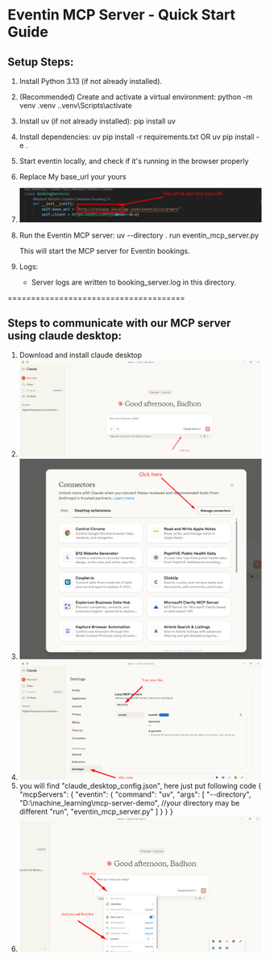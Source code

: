 Eventin MCP Server - Quick Start Guide
======================================

Setup Steps:
------------

1. Install Python 3.13 (if not already installed).

2. (Recommended) Create and activate a virtual environment:
   python -m venv .venv
   .\.venv\Scripts\activate

3. Install uv (if not already installed):
   pip install uv

4. Install dependencies:
   uv pip install -r requirements.txt
   OR
   uv pip install -e .

5. Start eventin locally, and check if it's running in the browser properly

6. Replace My base_url your yours

7. ![API TO CALL](image.png)

8. Run the Eventin MCP server:
   uv --directory . run eventin_mcp_server.py

   This will start the MCP server for Eventin bookings.

9. Logs:
   - Server logs are written to booking_server.log in this directory.

======================================

Steps to communicate with our MCP server using claude desktop:
------------

1. Download and install claude desktop
2. ![alt text](image-1.png)
3. ![alt text](image-2.png)
4. ![alt text](image-3.png)
5. you will find "claude_desktop_config.json", here just put following code
   {
      "mcpServers": {
         "eventin": {
            "command": "uv",
            "args": [
            "--directory",
            "D:\\machine_learning\\mcp-server-demo", //your directory may be different
            "run",
            "eventin_mcp_server.py"
            ]
         }
      }
   }
6. ![alt text](image-4.png)